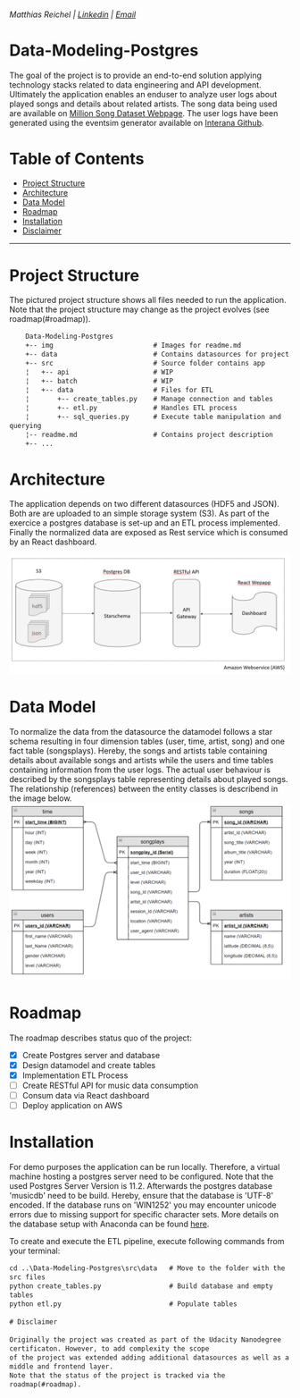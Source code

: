 ###### Matthias Reichel |	[Linkedin](https://www.linkedin.com/in/matthiasreichel/) | [Email](mailto:Matthias.K.Reichel@gmail.com)


# Data-Modeling-Postgres

The goal of the project is to provide an end-to-end solution applying technology stacks related to data engineering and API
development. Ultimately the application enables an enduser to analyze user logs about played songs and details about related artists. 
The song data being used are available on <a href="http://millionsongdataset.com/pages/getting-dataset/" target="_blank">Million Song Dataset Webpage</a>. 
The user logs have been generated using the eventsim generator available on <a href="https://github.com/Interana/eventsim" target="_blank">Interana Github</a>.  

# Table of Contents

- [Project Structure](#project-structure)
- [Architecture](#architecture)
- [Data Model](#data-model)
- [Roadmap](#roadmap)
- [Installation](#installation)
- [Disclaimer](#disclaimer)

___


# Project Structure

The pictured project structure shows all files needed to run the application. Note that
the project structure may change as the project evolves (see roadmap(#roadmap)).

```
	Data-Modeling-Postgres
    +-- img							# Images for readme.md
	+--	data						# Contains datasources for project
    +-- src                     	# Source folder contains app
    ¦   +-- api						# WIP
    ¦   +-- batch					# WIP
    ¦   +-- data					# Files for ETL 
    ¦		+-- create_tables.py	# Manage connection and tables        		
	¦		+-- etl.py				# Handles ETL process
	¦		+-- sql_queries.py		# Execute table manipulation and querying
	¦-- readme.md					# Contains project description
	+-- ...
```

# Architecture

The application depends on two different datasources (HDF5 and JSON). Both are are uploaded to an simple storage system (S3). As part of the exercice a postgres
database is set-up and an ETL process implemented. Finally the normalized data are exposed as Rest service which is consumed by an React dashboard.

![alt Image not available](https://raw.githubusercontent.com/MatthiasReichel/Data-Modeling-Postgres/master/img/Architecture.PNG)

# Data Model

To normalize the data from the datasource the datamodel follows a star schema resulting in four dimension tables (user, time, artist, song) 
and one fact table (songsplays). Hereby, the songs and artists table containing details about available songs and artists while the 
users and time tables containing information from the user logs. The actual user behaviour is described by the songsplays table representing
details about played songs. The relationship (references) between the entity classes is describend in the image below.
![alt Image not available](https://raw.githubusercontent.com/MatthiasReichel/Data-Modeling-Postgres/master/img/Datamodel.PNG)


# Roadmap

The roadmap describes status quo of the project:

- [x] Create Postgres server and database
- [x] Design datamodel and create tables
- [x] Implementation ETL Process
- [ ] Create RESTful API for music data consumption
- [ ] Consum data via React dashboard
- [ ] Deploy application on AWS

# Installation

For demo purposes the application can be run locally. Therefore, a virtual machine hosting a postgres server
need to be configured. Note that the used Postgres Server Version is 11.2. Afterwards the postgres database 'musicdb' need to be build.
Hereby, ensure that the database is 'UTF-8' encoded. If the database runs on 'WIN1252' you may encounter unicode errors due 
to missing support for specific character sets. More details on the database setup with Anaconda can 
be found <a href="https://medium.com/@FranckPachot/postgresql-and-jupyter-notebook-e7b68cb6427d" target="_blank">here</a>.

To create and execute the ETL pipeline, execute following commands from your terminal:

```
cd ..\Data-Modeling-Postgres\src\data	# Move to the folder with the src files
python create_tables.py					# Build database and empty tables
python etl.py							# Populate tables

# Disclaimer

Originally the project was created as part of the Udacity Nanodegree certificaton. However, to add complexity the scope
of the project was extended adding additional datasources as well as a middle and frontend layer.
Note that the status of the project is tracked via the roadmap(#roadmap).